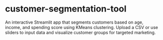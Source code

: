 # customer-segmentation-tool
An interactive Streamlit app that segments customers based on age, income, and spending score using KMeans clustering. Upload a CSV or use sliders to input data and visualize customer groups for targeted marketing.
